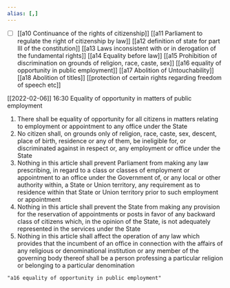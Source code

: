 ```yaml
---
alias: [,]
---
```

- [ ] [[a10 Continuance of the rights of citizenship]] [[a11 Parliament to regulate the right of citizenship by law]] [[a12 definition of state for part III of the constitution]] [[a13 Laws inconsistent with or in derogation of the fundamental rights]] [[a14 Equality before law]] [[a15 Prohibition of discrimination on grounds of religion, race, caste, sex]] [[a16 equality of opportunity in public employment]] [[a17 Abolition of Untouchability]] [[a18 Abolition of titles]] [[protection of certain rights regarding freedom of speech etc]]

[[2022-02-06]] 16:30
Equality of opportunity in matters of public employment
1) There shall be equality of opportunity for all citizens in matters relating to employment or appointment to any office under the State
2) No citizen shall, on grounds only of religion, race, caste, sex, descent, place of birth, residence or any of them, be ineligible for, or discriminated against in respect or, any employment or office under the State
3) Nothing in this article shall prevent Parliament from making any law prescribing, in regard to a class or classes of employment or appointment to an office under the Government of, or any local or other authority within, a State or Union territory, any requirement as to residence within that State or Union territory prior to such employment or appointment
4) Nothing in this article shall prevent the State from making any provision for the reservation of appointments or posts in favor of any backward class of citizens which, in the opinion of the State, is not adequately represented in the services under the State
5) Nothing in this article shall affect the operation of any law which provides that the incumbent of an office in connection with the affairs of any religious or denominational institution or any member of the governing body thereof shall be a person professing a particular religion or belonging to a particular denomination
```query 2022-03-25 22:06
"a16 equality of opportunity in public employment"
```